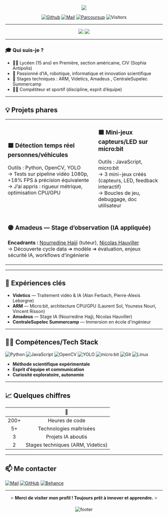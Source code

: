 <div align="center">

<img src="https://capsule-render.vercel.app/api?type=waving&color=6ae3ff,a78bfa&height=180&section=header&text=Anas%20Hajji%20Portfolio&fontSize=40&fontAlign=50&animation=twinkling&desc=IA-Robotique-Sport%20%7C%20Lycéen%20CIV" />

[![Github](https://img.shields.io/badge/-GitHub-181717?style=flat&logo=github)](https://github.com/AnasTechLabAnasTechLab)
[![Mail](https://img.shields.io/badge/mail-anas.hajji.student@gmail.com-blue?logo=gmail)](mailto:anas.hajji.student@gmail.com)
[![Parcoursup](https://img.shields.io/badge/Parcoursup-candidat_2026-success?style=flat&logo=codewars)](#)
![Visitors](https://komarev.com/ghpvc/?username=AnasTechLabAnasTechLab)

</div>

---

<div align="center">
<img src="https://github-readme-stats.vercel.app/api?username=AnasTechLabAnasTechLab&show_icons=true&theme=tokyonight&hide=prs,issues"/>
<img src="https://streak-stats.demolab.com?user=AnasTechLabAnasTechLab&theme=tokyonight&hide_border=true&border_radius=6.2"/>
</div>

---

### 🎓 Qui suis-je ?

- 🧑‍🎓 Lycéen (15 ans) en Première, section américaine, CIV (Sophia Antipolis)
- 🤖 Passionné d’IA, robotique, informatique et innovation scientifique
- 🚀 Stages techniques : ARM, Videtics, Amadeus , CentraleSupelec Summercamp
- 🏃‍♂️ Compétiteur et sportif (discipline, esprit d’équipe)

---

## 💡 Projets phares

<table>
<tr>
<td>
  
### 🟦 Détection temps réel personnes/véhicules  
Outils : Python, OpenCV, YOLO  
→ Tests sur pipeline vidéo 1080p, +18% FPS à précision équivalente  
→ J’ai appris : rigueur métrique, optimisation CPU/GPU

</td>
<td>
  
### 🟩 Mini‑jeux capteurs/LED sur micro:bit  
Outils : JavaScript, micro:bit  
→ 3 mini-jeux créés (capteurs, LED, feedback interactif)  
→ Boucles de jeu, debuggage, doc utilisateur

</td>
</tr>
<tr>
<td colspan="2">

### 🟣 Amadeus — Stage d’observation (IA appliquée)
**Encadrants :** [Nourredine Hajji](#) (tuteur), [Nicolas Hauviller](#)  
→ Découverte cycle data ➔ modèle ➔ évaluation, enjeux sécurité IA, workflows d’ingénierie

</td>
</tr>
</table>

---

## 🚀 Expériences clés

- **Videtics** — Traitement vidéo & IA (Alan Ferbach, Pierre-Alexis Leborgne)
- **ARM** — Micro:bit, architecture CPU/GPU (Laurent Sol, Youness Nouri, Vincent Risson)
- **Amadeus** — Stage IA (Nourredine Hajji, Nicolas Hauviller)
- **CentraleSupelec Summercamp** — Immersion en école d'ingénieur
---

## 👨‍💻 Compétences/Tech Stack

![Python](https://img.shields.io/badge/-Python-333?logo=python&logoColor=yellow)
![JavaScript](https://img.shields.io/badge/-JavaScript-333?logo=javascript)
![OpenCV](https://img.shields.io/badge/-OpenCV-333?logo=opencv)
![YOLO](https://img.shields.io/badge/-YOLO-333?logo=yolov5&logoColor=white)
![micro:bit](https://img.shields.io/badge/-Micro:bit-333?logo=microbit)
![Git](https://img.shields.io/badge/-Git-333?logo=git)
![Linux](https://img.shields.io/badge/-Linux-333?logo=linux)

- **Méthode scientifique expérimentale**
- **Esprit d’équipe et communication**
- **Curiosité exploratoire, autonomie**

---

## 📈 Quelques chiffres

|   | 🚀 |
|:-:|:--:|
| 200+ | Heures de code |
| 5+   | Technologies maîtrisées |
| 3    | Projets IA aboutis   |
| 2    | Stages techniques (ARM, Videtics) |

---

## 📫 Me contacter

[![Mail](https://img.shields.io/badge/mail-anas.hajji.student@gmail.com-blue?logo=gmail)](mailto:anas.hajji.student@gmail.com)
[![GitHub](https://img.shields.io/badge/GitHub-Profile-181717?logo=github)](https://github.com/AnasTechLabAnasTechLab)
[![Behance](https://img.shields.io/badge/Behance-Portfolio-blue?logo=behance)](#)

---

<div align="center">

⭐ **Merci de visiter mon profil ! Toujours prêt à innover et apprendre.** ⭐<br>

![footer](https://capsule-render.vercel.app/api?type=wave&color=a78bfa,6ae3ff&height=80&section=footer)

</div>
